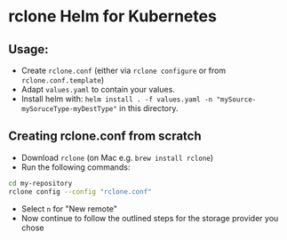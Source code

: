 # rclone Helm for Kubernetes

## Usage:
- Create `rclone.conf` (either via `rclone configure` or from `rclone.conf.template`)
- Adapt `values.yaml` to contain your values.
- Install helm with: `helm install . -f values.yaml -n "mySource-mySoruceType-myDestType"` in this directory.

## Creating rclone.conf from scratch
- Download `rclone` (on Mac e.g. `brew install rclone`)
- Run the following commands:
```bash 
cd my-repository
rclone config --config "rclone.conf"
```
- Select `n` for "New remote"
- Now continue to follow the outlined steps for the storage provider you chose
